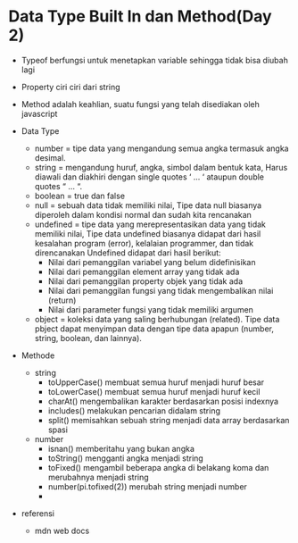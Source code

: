 # Data Type Built In dan Method(Day 2)
-	Typeof berfungsi untuk menetapkan variable sehingga tidak bisa diubah lagi
-	Property ciri ciri dari string
- Method adalah keahlian, suatu fungsi yang telah disediakan oleh javascript
- Data Type
  - number = tipe data yang mengandung semua angka termasuk angka desimal.
  - string = mengandung huruf, angka, simbol dalam bentuk kata, Harus diawali dan diakhiri dengan single quotes ‘ … ‘ ataupun double quotes “ … “.
  - boolean = true dan false
  - null = sebuah data tidak memiliki nilai, Tipe data null biasanya diperoleh dalam kondisi normal dan sudah kita rencanakan
  - undefined = tipe data yang merepresentasikan data yang tidak memiliki nilai, Tipe data undefined biasanya didapat dari hasil kesalahan program (error), kelalaian programmer, dan tidak direncanakan
    Undefined didapat dari hasil berikut:
    - Nilai dari pemanggilan variabel yang belum didefinisikan
    - Nilai dari pemanggilan element array yang tidak ada
    - Nilai dari pemanggilan property objek yang tidak ada
    - Nilai dari pemanggilan fungsi yang tidak mengembalikan nilai (return)
    - Nilai dari parameter fungsi yang tidak memiliki argumen
  - object = koleksi data yang saling berhubungan (related). Tipe data pbject dapat menyimpan data dengan tipe data apapun (number, string, boolean, dan lainnya).
  
- Methode
  - string
    - toUpperCase() membuat semua huruf menjadi huruf besar
    - toLowerCase() membuat semua huruf menjadi huruf kecil
    - charAt() mengembalikan karakter berdasarkan posisi indexnya
    - includes() melakukan pencarian didalam string
    - split() memisahkan sebuah string menjadi data array berdasarkan spasi
  - number
    - isnan() memberitahu yang bukan angka
    - toString() mengganti angka menjadi string
    - toFixed() mengambil beberapa angka di belakang koma dan merubahnya menjadi string
    - number(pi.tofixed(2)) merubah string menjadi number
    - 
- referensi 
  - mdn web docs 

